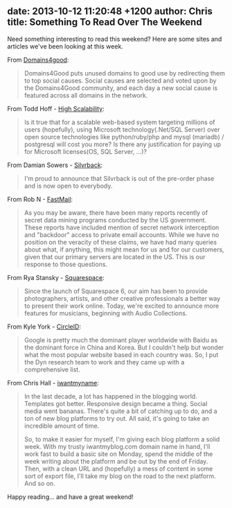 date: 2013-10-12 11:20:48 +1200
author: Chris
title: Something To Read Over The Weekend
----

<!-- excerpt -->

Need something interesting to read this weekend? Here are some sites and articles we've been looking at this week.

<!-- /excerpt -->

From [Domains4good](http://www.domains4good.org/):

> Domains4Good puts unused domains to good use by redirecting them to top social causes. Social causes are selected and voted upon by the Domains4Good community, and each day a new social cause is featured across all domains in the network.

From Todd Hoff - [High Scalability](http://highscalability.com/blog/2013/10/7/ask-hs-is-microsoft-the-right-technology-for-a-scalable-web.html):

> Is it true that for a scalable web-based system targeting millions of users (hopefully), using Microsoft technology(.Net/SQL Server) over open source technologies like python/ruby/php and mysql (mariadb) / postgresql will cost you more? Is there any justification for paying up for Microsoft licenses(OS, SQL Server, ...)?

From Damian Sowers - [Silvrback](https://dsowers.silvrback.com/silvrback-is-now-open-to-everyone):

> I'm proud to announce that Silvrback is out of the pre-order phase and is now open to everybody.

From Rob N - [FastMail](http://blog.fastmail.fm/2013/10/07/fastmails-servers-are-in-the-us-what-this-means-for-you/):

> As you may be aware, there have been many reports recently of secret data mining programs conducted by the US government. These reports have included mention of secret network interception and "backdoor" access to private email accounts. While we have no position on the veracity of these claims, we have had many queries about what, if anything, this might mean for us and for our customers, given that our primary servers are located in the US. This is our response to those questions.

From Rya Stansky - [Squarespace](http://blog.squarespace.com/blog/squarespace-for-musicians):

> Since the launch of Squarespace 6, our aim has been to provide photographers, artists, and other creative professionals a better way to present their work online. Today, we're excited to announce more features for musicians, beginning with Audio Collections.

From Kyle York - [CircleID](http://www.circleid.com/posts/20131008_where_are_the_most_popular_websites_in_the_world_are_hosted/?utm_content=buffere625e&utm_source=buffer&utm_medium=twitter&utm_campaign=Buffer):

> Google is pretty much the dominant player worldwide with Baidu as the dominant force in China and Korea. But I couldn't help but wonder what the most popular website based in each country was. So, I put the Dyn research team to work and they came up with a comprehensive list.

From Chris Hall - [iwantmyname](https://iwantmyname.com/blog/2013/10/iwantmyblog-the-blog-that-goes-everywhere.html):

> In the last decade, a lot has happened in the blogging world. Templates got better. Responsive design became a thing. Social media went bananas. There's quite a bit of catching up to do, and a ton of new blog platforms to try out. All said, it's going to take an incredible amount of time.
>
>So, to make it easier for myself, I'm giving each blog platform a solid week. With my trusty iwantmyblog.com domain name in hand, I'll work fast to build a basic site on Monday, spend the middle of the week writing about the platform and be out by the end of Friday. Then, with a clean URL and (hopefully) a mess of content in some sort of export file, I'll take my blog on the road to the next platform. And so on.

Happy reading... and have a great weekend!
